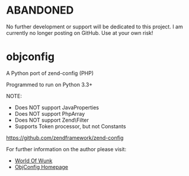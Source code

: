 # ABANDONED

No further development or support will be dedicated to this project.  I am currently no longer posting on GitHub.  Use at your own risk!

# objconfig

A Python port of zend-config (PHP)

Programmed to run on Python 3.3+

NOTE:
* Does NOT support JavaProperties
* Does NOT support PhpArray
* Does NOT support Zend\Filter
* Supports Token processor, but not Constants

https://github.com/zendframework/zend-config

For further information on the author please visit:
* [World Of Wunk](http://wunk.me/ "Personal Website")
* [ObjConfig Homepage](http://archive.wunk.me/programming-projects/objconfig-python/)

